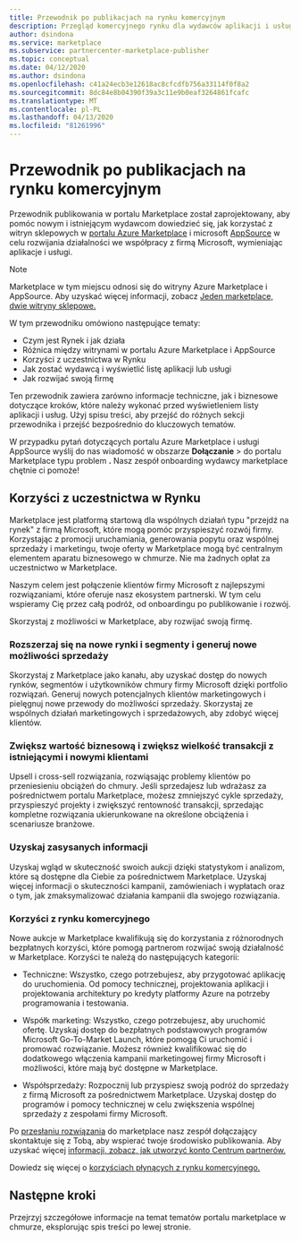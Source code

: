 ```yaml
---
title: Przewodnik po publikacjach na rynku komercyjnym
description: Przegląd komercyjnego rynku dla wydawców aplikacji i usług.
author: dsindona
ms.service: marketplace
ms.subservice: partnercenter-marketplace-publisher
ms.topic: conceptual
ms.date: 04/12/2020
ms.author: dsindona
ms.openlocfilehash: c41a24ecb3e12618ac8cfcdfb756a33114f0f8a2
ms.sourcegitcommit: 8dc84e8b04390f39a3c11e9b0eaf3264861fcafc
ms.translationtype: MT
ms.contentlocale: pl-PL
ms.lasthandoff: 04/13/2020
ms.locfileid: "81261996"
---
```

# <a name="commercial-marketplace-publishing-guide"></a>Przewodnik po publikacjach na rynku komercyjnym

Przewodnik publikowania w portalu Marketplace został zaprojektowany, aby pomóc nowym i istniejącym wydawcom dowiedzieć się, jak korzystać z witryn sklepowych w [portalu Azure Marketplace](https://azuremarketplace.microsoft.com) i microsoft [AppSource](https://appsource.microsoft.com) w celu rozwijania działalności we współpracy z firmą Microsoft, wymieniając aplikacje i usługi.

>[!Note]
>Marketplace w tym miejscu odnosi się do witryny Azure Marketplace i AppSource.  Aby uzyskać więcej informacji, zobacz [Jeden marketplace, dwie witryny sklepowe.](https://docs.microsoft.com/azure/marketplace/comparing-appsource-azure-marketplace)

W tym przewodniku omówiono następujące tematy: 
*   Czym jest Rynek i jak działa 
*   Różnica między witrynami w portalu Azure Marketplace i AppSource 
*   Korzyści z uczestnictwa w Rynku 
*   Jak zostać wydawcą i wyświetlić listę aplikacji lub usługi 
*   Jak rozwijać swoją firmę 

Ten przewodnik zawiera zarówno informacje techniczne, jak i biznesowe dotyczące kroków, które należy wykonać przed wyświetleniem listy aplikacji i usług. Użyj spisu treści, aby przejść do różnych sekcji przewodnika i przejść bezpośrednio do kluczowych tematów.

W przypadku pytań dotyczących portalu Azure Marketplace i usługi AppSource wyślij do nas wiadomość w obszarze **Dołączanie** > do portalu Marketplace typu problem **.** Nasz zespół onboarding wydawcy marketplace chętnie ci pomoże! 

## <a name="benefits-of-participating-in-the-marketplace"></a>Korzyści z uczestnictwa w Rynku 

Marketplace jest platformą startową dla wspólnych działań typu "przejdź na rynek" z firmą Microsoft, które mogą pomóc przyspieszyć rozwój firmy. Korzystając z promocji uruchamiania, generowania popytu oraz wspólnej sprzedaży i marketingu, twoje oferty w Marketplace mogą być centralnym elementem aparatu biznesowego w chmurze. Nie ma żadnych opłat za uczestnictwo w Marketplace.

Naszym celem jest połączenie klientów firmy Microsoft z najlepszymi rozwiązaniami, które oferuje nasz ekosystem partnerski. W tym celu wspieramy Cię przez całą podróż, od onboardingu po publikowanie i rozwój. 

Skorzystaj z możliwości w Marketplace, aby rozwijać swoją firmę.

### <a name="expand-to-new-markets-and-segments-and-generate-new-sales-opportunities"></a>Rozszerzaj się na nowe rynki i segmenty i generuj nowe możliwości sprzedaży

Skorzystaj z Marketplace jako kanału, aby uzyskać dostęp do nowych rynków, segmentów i użytkowników chmury firmy Microsoft dzięki portfolio rozwiązań. Generuj nowych potencjalnych klientów marketingowych i pielęgnuj nowe przewody do możliwości sprzedaży. Skorzystaj ze wspólnych działań marketingowych i sprzedażowych, aby zdobyć więcej klientów.

### <a name="enhance-business-value-and-increase-deal-size-with-existing-and-new-customers"></a>Zwiększ wartość biznesową i zwiększ wielkość transakcji z istniejącymi i nowymi klientami 

Upsell i cross-sell rozwiązania, rozwiąsając problemy klientów po przeniesieniu obciążeń do chmury. Jeśli sprzedajesz lub wdrażasz za pośrednictwem portalu Marketplace, możesz zmniejszyć cykle sprzedaży, przyspieszyć projekty i zwiększyć rentowność transakcji, sprzedając kompletne rozwiązania ukierunkowane na określone obciążenia i scenariusze branżowe. 

### <a name="get-actionable-insights"></a>Uzyskaj zasysanych informacji 

Uzyskaj wgląd w skuteczność swoich aukcji dzięki statystykom i analizom, które są dostępne dla Ciebie za pośrednictwem Marketplace. Uzyskaj więcej informacji o skuteczności kampanii, zamówieniach i wypłatach oraz o tym, jak zmaksymalizować działania kampanii dla swojego rozwiązania.

### <a name="commercial-marketplace-benefits"></a>Korzyści z rynku komercyjnego 

Nowe aukcje w Marketplace kwalifikują się do korzystania z różnorodnych bezpłatnych korzyści, które pomogą partnerom rozwijać swoją działalność w Marketplace. Korzyści te należą do następujących kategorii: 

*   Techniczne: Wszystko, czego potrzebujesz, aby przygotować aplikację do uruchomienia. Od pomocy technicznej, projektowania aplikacji i projektowania architektury po kredyty platformy Azure na potrzeby programowania i testowania. 

*   Współk marketing: Wszystko, czego potrzebujesz, aby uruchomić ofertę. Uzyskaj dostęp do bezpłatnych podstawowych programów Microsoft Go-To-Market Launch, które pomogą Ci uruchomić i promować rozwiązanie. Możesz również kwalifikować się do dodatkowego włączenia kampanii marketingowej firmy Microsoft i możliwości, które mają być dostępne w Marketplace.

*   Współsprzedaży: Rozpocznij lub przyspiesz swoją podróż do sprzedaży z firmą Microsoft za pośrednictwem Marketplace. Uzyskaj dostęp do programów i pomocy technicznej w celu zwiększenia wspólnej sprzedaży z zespołami firmy Microsoft.

Po [przesłaniu rozwiązania](https://partner.microsoft.com/dashboard/account/v3/enrollment/introduction/partnership) do marketplace nasz zespół dołączający skontaktuje się z Tobą, aby wspierać twoje środowisko publikowania.  Aby uzyskać więcej [informacji, zobacz, jak utworzyć konto Centrum partnerów.](https://docs.microsoft.com/azure/marketplace/partner-center-portal/create-account)

Dowiedz się więcej o [korzyściach płynących z rynku komercyjnego.](https://docs.microsoft.com//azure/marketplace/gtm-your-marketplace-benefits)

## <a name="next-steps"></a>Następne kroki

Przejrzyj szczegółowe informacje na temat tematów portalu marketplace w chmurze, eksplorując spis treści po lewej stronie. 
